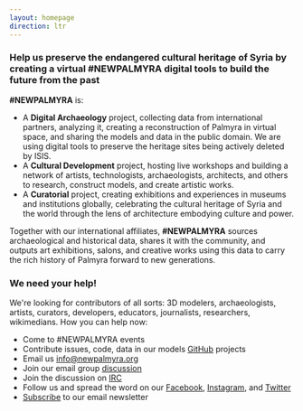 ```yaml
---
layout: homepage
direction: ltr
---
```


### Help us preserve the endangered cultural heritage of Syria by creating a virtual #NEWPALMYRA digital tools to build the future from the past

**#NEWPALMYRA** is:

* A **Digital Archaeology** project, collecting data from international partners, analyzing it, creating a reconstruction of Palmyra in virtual space, and sharing the models and data in the public domain. We are using digital tools to preserve the heritage sites being actively deleted by ISIS.
* A **Cultural Development** project, hosting live workshops and building a network of artists, technologists, archaeologists, architects, and others to research, construct models, and create artistic works.
* A **Curatorial** project, creating exhibitions and experiences in museums and institutions globally, celebrating the cultural heritage of Syria and the world through the lens of architecture embodying culture and power.

Together with our international affiliates, **#NEWPALMYRA** sources archaeological and historical data, shares it with the community, and outputs art exhibitions, salons, and creative works using this data to carry the rich history of Palmyra forward to new generations.

### We need your help!

We're looking for contributors of all sorts: 3D modelers, archaeologists, artists, curators, developers, educators, journalists, researchers, wikimedians. How you can help now:

* Come to #NEWPALMYRA events
* Contribute issues, code, data in our models [GitHub](https://github.com/newpalmyra) projects
* Email us [info@newpalmyra.org](mailto:info@newpalmyra.org)
* Join our email group [discussion](mailto:public+subscribe@lists.newpalmyra.org)
* Join the discussion on [IRC](http://webchat.freenode.net/?channels=#newpalmyra)
* Follow us and spread the word on our [Facebook](https://www.facebook.com/pages/New-Palmyra/200184583646306), [Instagram](https://www.facebook.com/pages/New-Palmyra/200184583646306), and [Twitter](https://twitter.com/newpalmyraorg)
* [Subscribe](https://tinyletter.com/NewPalmyra) to our email newsletter
